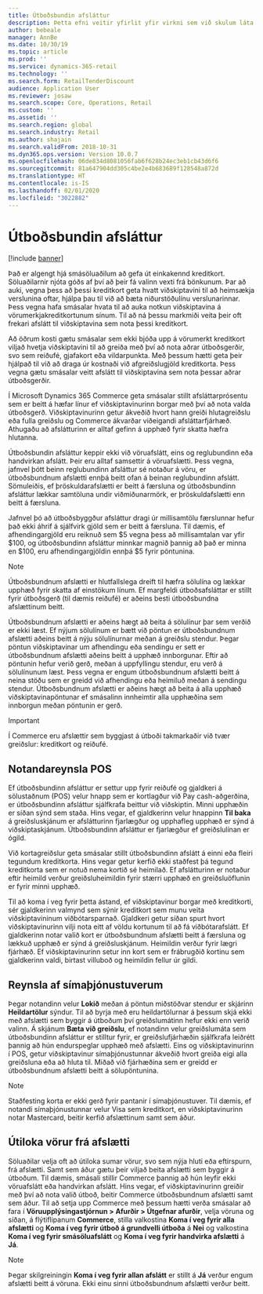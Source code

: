 ```yaml
---
title: Útboðsbundin afsláttur
description: Þetta efni veitir yfirlit yfir virkni sem við skulum láta smásala stilla afslátt fyrir ákveðnar útboðsgerðir.
author: bebeale
manager: AnnBe
ms.date: 10/30/19
ms.topic: article
ms.prod: ''
ms.service: dynamics-365-retail
ms.technology: ''
ms.search.form: RetailTenderDiscount
audience: Application User
ms.reviewer: josaw
ms.search.scope: Core, Operations, Retail
ms.custom: ''
ms.assetid: ''
ms.search.region: global
ms.search.industry: Retail
ms.author: shajain
ms.search.validFrom: 2018-10-31
ms.dyn365.ops.version: Version 10.0.7
ms.openlocfilehash: 06de834d8081056fab6f628b24ec3eb1cb43d6f6
ms.sourcegitcommit: 81a647904dd305c4be2e4b683689f128548a872d
ms.translationtype: HT
ms.contentlocale: is-IS
ms.lasthandoff: 02/01/2020
ms.locfileid: "3022882"
---
```

# <a name="tender-based-discounts"></a>Útboðsbundin afsláttur

[!include [banner](includes/banner.md)]


Það er algengt hjá smásöluaðilum að gefa út einkakennd kreditkort. Söluaðilarnir njóta góðs af því að þeir fá valinn vexti frá bönkunum. Þar að auki, vegna þess að þessi kreditkort geta hvatt viðskiptavini til að heimsækja verslunina oftar, hjálpa þau til við að bæta niðurstöðulínu verslunarinnar. Þess vegna hafa smásalar hvata til að auka notkun viðskiptavina á vörumerkjakreditkortunum sínum. Til að ná þessu markmiði veita þeir oft frekari afslátt til viðskiptavina sem nota þessi kreditkort.

Að öðrum kosti gætu smásalar sem ekki bjóða upp á vörumerkt kreditkort viljað hvetja viðskiptavini til að greiða með því að nota aðrar útboðsgerðir, svo sem reiðufé, gjafakort eða vildarpunkta. Með þessum hætti geta þeir hjálpað til við að draga úr kostnaði við afgreiðslugjöld kreditkorta. Þess vegna gætu smásalar veitt afslátt til viðskiptavina sem nota þessar aðrar útboðsgerðir.

Í Microsoft Dynamics 365 Commerce geta smásalar stillt afsláttarprósentu sem er beitt á hæfar línur ef viðskiptavinurinn borgar með því að nota valda útboðsgerð. Viðskiptavinurinn getur ákveðið hvort hann greiði hlutagreiðslu eða fulla greiðslu og Commerce ákvarðar viðeigandi afsláttarfjárhæð. Athugaðu að afslátturinn er alltaf gefinn á upphæð fyrir skatta hæfra hlutanna.

Útboðsbundin afsláttur keppir ekki við vöruafslátt, eins og reglubundinn eða handvirkan afslátt. Þeir eru alltaf samsettir á vöruafslætti. Þess vegna, jafnvel þótt beinn reglubundinn afsláttur sé notaður á vöru, er útboðsbundnum afslætti ennþá beitt ofan á beinan reglubundinn afslátt. Sömuleiðis, ef þröskuldarafslætti er beitt á færsluna og útboðsbundinn afsláttur lækkar samtöluna undir viðmiðunarmörk, er þröskuldafslætti enn beitt á færsluna.

Jafnvel þó að útboðsbyggður afsláttur dragi úr millisamtölu færslunnar hefur það ekki áhrif á sjálfvirk gjöld sem er beitt á færsluna. Til dæmis, ef afhendingargjöld eru reiknuð sem $5 vegna þess að millisamtalan var yfir $100, og útboðsbundinn afsláttur minnkar magnið þannig að það er minna en $100, eru afhendingargjöldin ennþá $5 fyrir pöntunina.


> [!NOTE]
> Útboðsbundnum afslætti er hlutfallslega dreift til hæfra sölulína og lækkar upphæð fyrir skatta af einstökum línum. Ef margfeldi útboðsafsláttar er stillt fyrir útboðsgerð (til dæmis reiðufé) er aðeins besti útboðsbundna afslættinum beitt.

Útboðsbundnum afslætti er aðeins hægt að beita á sölulínur þar sem verðið er ekki læst. Ef nýjum sölulínum er bætt við pöntun er útboðsbundnum afslætti aðeins beitt á nýju sölulínurnar meðan á greiðslu stendur. Þegar pöntun viðskiptavinar um afhendingu eða sendingu er sett er útboðsbundnum afslætti aðeins beitt á upphæð innborgunar. Eftir að pöntunin hefur verið gerð, meðan á uppfyllingu stendur, eru verð á sölulínunum læst. Þess vegna er engum útboðsbundnum afslætti beitt á neina stöðu sem er greidd við afhendingu eða heimiluð meðan á sendingu stendur. Útboðsbundnum afslætti er aðeins hægt að beita á alla upphæð viðskiptavinapöntunar ef smásalinn innheimtir alla upphæðina sem innborgun meðan pöntunin er gerð.

> [!IMPORTANT]
> Í Commerce eru afslættir sem byggjast á útboði takmarkaðir við tvær greiðslur: kreditkort og reiðufé.

## <a name="pos-user-experience"></a>Notandareynsla POS

Ef útboðsbundinn afsláttur er settur upp fyrir reiðufé og gjaldkeri á sölustaðnum (POS) velur hnapp sem er kortlagður við Pay cash-aðgerðina, er útboðsbundinn afsláttur sjálfkrafa beittur við viðskiptin. Minni upphæðin er síðan sýnd sem staða. Hins vegar, ef gjaldkerinn velur hnappinn **Til baka** á greiðsluskjánum er afslátturinn fjarlægður og upphafleg upphæð er sýnd á viðskiptaskjánum. Útboðsbundinn afsláttur er fjarlægður ef greiðslulínan er ógild.

Við kortagreiðslur geta smásalar stillt útboðsbundinn afslátt á einni eða fleiri tegundum kreditkorta. Hins vegar getur kerfið ekki staðfest þá tegund kreditkorta sem er notuð nema kortið sé heimilað. Ef afslátturinn er notaður eftir heimild verður greiðsluheimildin fyrir stærri upphæð en greiðsluöflunin er fyrir minni upphæð.

Til að koma í veg fyrir þetta ástand, ef viðskiptavinur borgar með kreditkorti, sér gjaldkerinn valmynd sem sýnir kreditkort sem munu veita viðskiptavininum viðbótarsparnað. Gjaldkeri getur síðan spurt hvort viðskiptavinurinn vilji nota eitt af völdu kortunum til að fá viðbótarafslátt. Ef gjaldkerinn notar valið kort er útboðsbundnum afslætti beitt á færsluna og lækkuð upphæð er sýnd á greiðsluskjánum. Heimildin verður fyrir lægri fjárhæð. Ef viðskiptavinurinn setur inn kort sem er frábrugðið kortinu sem gjaldkerinn valdi, birtast villuboð og heimildin fellur úr gildi.


## <a name="call-center-user-experience"></a>Reynsla af símaþjónustuverum

Þegar notandinn velur **Lokið** meðan á pöntun miðstöðvar stendur er skjárinn **Heildartölur** sýndur. Til að byrja með eru heildartölurnar á þessum skjá ekki með afslætti sem byggir á útboðum því greiðslumátinn hefur ekki enn verið valinn. Á skjánum **Bæta við greiðslu**, ef notandinn velur greiðslumáta sem útboðsbundinn afsláttur er stilltur fyrir, er greiðslufjárhæðin sjálfkrafa leiðrétt þannig að hún endurspeglar upphæð með afslætti. Eins og viðskiptavinurinn í POS, getur viðskiptavinur símaþjónustunnar ákveðið hvort greiða eigi alla greiðsluna eða að hluta til. Miðað við fjárhæðina sem er greidd er útboðsbundnum afslætti beitt á sölupöntunina.

> [!NOTE]
> Staðfesting korta er ekki gerð fyrir pantanir í símaþjónustuver. Til dæmis, ef notandi símaþjónustunnar velur Visa sem kreditkort, en viðskiptavinurinn notar Mastercard, beitir kerfið afslættinum samt sem áður.

## <a name="exclude-items-from-discounts"></a>Útiloka vörur frá afslætti

Söluaðilar velja oft að útiloka sumar vörur, svo sem nýja hluti eða eftirspurn, frá afslætti. Samt sem áður gætu þeir viljað beita afslætti sem byggir á útboðum. Til dæmis, smásali stillir Commerce þannig að hún leyfir ekki vöruafslátt eða handvirkan afslátt. Hins vegar, ef viðskiptavinurinn greiðir með því að nota valið útboð, beitir Commerce útboðsbundnum afslætti samt sem áður. Til að setja upp Commerce með þessum hætti verða smásalar að fara í **Vöruupplýsingastjórnun > Afurðir > Útgefnar afurðir**, velja vöruna og síðan, á flýtiflipanum **Commerce**, stilla valkostina **Koma í veg fyrir alla afslætti** og **Koma í veg fyrir útboð á grundvelli útboða** á **Nei** og valkostina **Koma í veg fyrir smásöluafslátt** og **Koma í veg fyrir handvirka afslætti** á **Já**.

> [!NOTE]
> Þegar skilgreiningin **Koma í veg fyrir allan afslátt** er stillt á **Já** verður engum afslætti beitt á vöruna. Ekki einu sinni útboðsbundnum afslætti verður beitt.
